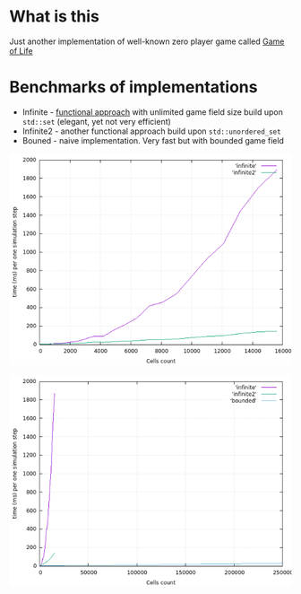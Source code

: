 # What is this

Just another implementation of well-known zero player game called [Game of Life](https://en.wikipedia.org/wiki/Conway%27s_Game_of_Life)


# Benchmarks of implementations

 - Infinite - [functional approach](https://en.wikipedia.org/wiki/Functional_programming) with unlimited game field size build upon `std::set` (elegant, yet not very efficient)
 - Infinite2 - another functional approach build upon `std::unordered_set`
 - Bouned - naive implementation. Very fast but with bounded game field

![Benchmark](benchmark2.png)

![Benchmark](benchmark.png)

